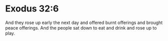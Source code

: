 # Exodus 32:6

And they rose up early the next day and offered burnt offerings and brought peace offerings. And the people sat down to eat and drink and rose up to play.

